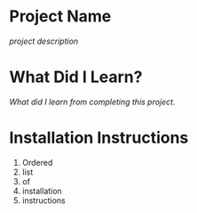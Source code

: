 # Project Name
*project description*


# What Did I Learn?
*What did I learn from completing this project.*


# Installation Instructions
1. Ordered
2. list
3. of 
4. installation 
5. instructions
